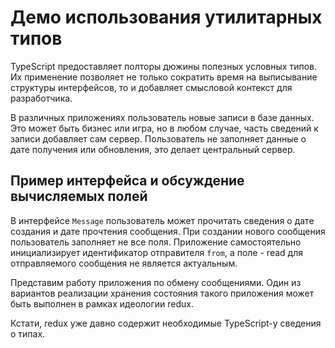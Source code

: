 # Демо использования утилитарных типов

TypeScript предоставляет полторы дюжины полезных условных типов. Их применение позволяет не только сократить время на выписывание структуры интерфейсов, то и добавляет смысловой контекст для разработчика.

В различных приложениях пользователь новые записи в базе данных. Это может быть бизнес или игра, но в любом случае, часть сведений к записи добавляет сам сервер. Пользователь не заполняет данные о дате получения или обновления, это делает центральный сервер.

## Пример интерфейса и обсуждение вычисляемых полей

В интерфейсе `Message` пользователь может прочитать сведения о дате создания и дате прочтения сообщения. При создании нового сообщения пользователь заполняет не все поля. Приложение самостоятельно инициализирует идентификатор отправителя `from`, а поле - read для отправляемого сообщения не является актуальным.

Представим работу приложения по обмену сообщениями. Один из вариантов реализации хранения состояния такого приложения может быть выполнен в рамках идеологии redux.

Кстати, redux уже давно содержит необходимые TypeScript-у сведения о типах.
